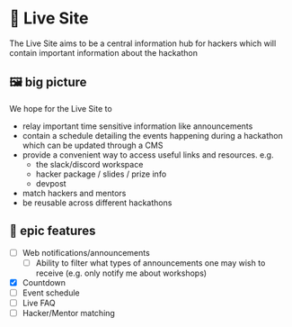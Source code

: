 # 🔴 Live Site
The Live Site aims to be a central information hub for hackers which will contain important information about the hackathon

## 🖼️ big picture
We hope for the Live Site to
- relay important time sensitive information like announcements
- contain a schedule detailing the events happening during a hackathon which can be updated through a CMS
- provide a convenient way to access useful links and resources. e.g.
  - the slack/discord workspace
  - hacker package / slides / prize info
  - devpost
- match hackers and mentors
- be reusable across different hackathons

## 💯 epic features
- [ ] Web notifications/announcements
  - [ ] Ability to filter what types of announcements one may wish to receive (e.g. only notify me about workshops)
- [x] Countdown
- [ ] Event schedule
- [ ] Live FAQ
- [ ] Hacker/Mentor matching